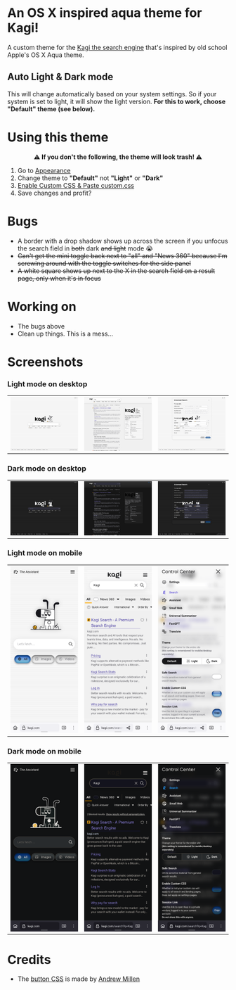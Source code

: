 # An OS X inspired aqua theme for Kagi!
A custom theme for the [Kagi the search engine](https://kagi.com) that's inspired by old school Apple's OS X Aqua theme.

## Auto Light & Dark mode
This will change automatically based on your system settings. So if your system is set to light, it will show the light version. **For this to work, choose "Default" theme (see below).**

# Using this theme
<p align="center"><strong>⚠️ If you don't the following, the theme will look trash! ⚠️</strong></p>

1. Go to [Appearance](https://kagi.com/settings/appearance)
2. Change theme to **"Default"** not **"Light"** or **"Dark"**
3. [Enable Custom CSS & Paste custom.css](https://kagi.com/settings/custom_css)
4. Save changes and profit?

# Bugs
- A border with a drop shadow shows up across the screen if you unfocus the search field in ~~both~~ dark ~~and light~~ mode 😭
- ~~Can't get the mini toggle back next to "all" and "News 360" because I'm screwing around with the toggle switches for the side panel~~
- ~~A white square shows up next to the X in the search field on a result page, only when it's in focus~~

# Working on
- The bugs above
- Clean up things. This is a mess...

# Screenshots
<h3>Light mode on desktop</h3>
<table>
  <tr>
    <td><img src="images/light.png" width="300" /></td>
    <td><img src="images/light-result.png" width="300" /></td>
    <td><img src="images/light-advanced-search.png" width="300" /></td>
  </tr>
</table>

<h3>Dark mode on desktop</h3>
<table>
  <tr>
    <td><img src="images/dark.png" width="300" /></td>
    <td><img src="images/dark-result.png" width="300" /></td>
    <td><img src="images/dark-advanced-search.png" width="300" /></td>
  </tr>
</table>

<h3>Light mode on mobile</h3>
<table>
  <tr>
    <td><img src="images/light-mobile.png" width="300" /></td>
    <td><img src="images/light-mobile-result.png" width="300" /></td>
    <td><img src="images/light-mobile-advanced-search.png" width="300" /></td>
  </tr>
</table>

<h3>Dark mode on mobile</h3>
<table>
  <tr>
    <td><img src="images/dark-mobile.png" width="300" /></td>
    <td><img src="images/dark-mobile-result.png" width="300" /></td>
    <td><img src="images/dark-mobile-advanced-search.png" width="300" /></td>
  </tr>
</table>


# Credits
- The [button CSS](https://codepen.io/andrewmillen/pen/RwqBMrO) is made by [Andrew Millen](https://codepen.io/andrewmillen/)